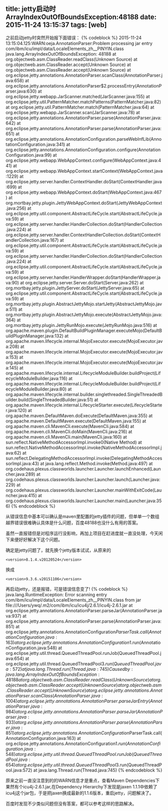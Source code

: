 title: jetty启动时ArrayIndexOutOfBoundsException:48188
date: 2015-11-24 13:15:37
tags: [web]
---

之前启动jetty时突然开始报下面错误：
{% codeblock %}
2015-11-24 13:15:04.125:WARN:oeja.AnnotationParser:Problem processing jar entry com/ibm/icu/impl/data/LocaleElements_zh__PINYIN.class
java.lang.ArrayIndexOutOfBoundsException: 48188
	at org.objectweb.asm.ClassReader.readClass(Unknown Source)
	at org.objectweb.asm.ClassReader.accept(Unknown Source)
	at org.objectweb.asm.ClassReader.accept(Unknown Source)
	at org.eclipse.jetty.annotations.AnnotationParser.scanClass(AnnotationParser.java:658)
	at org.eclipse.jetty.annotations.AnnotationParser$2.processEntry(AnnotationParser.java:630)
	at org.eclipse.jetty.webapp.JarScanner.matched(JarScanner.java:155)
	at org.eclipse.jetty.util.PatternMatcher.matchPatterns(PatternMatcher.java:82)
	at org.eclipse.jetty.util.PatternMatcher.match(PatternMatcher.java:64)
	at org.eclipse.jetty.webapp.JarScanner.scan(JarScanner.java:78)
	at org.eclipse.jetty.annotations.AnnotationParser.parse(AnnotationParser.java:642)
	at org.eclipse.jetty.annotations.AnnotationParser.parse(AnnotationParser.java:651)
	at org.eclipse.jetty.annotations.AnnotationConfiguration.parseWebInfLib(AnnotationConfiguration.java:341)
	at org.eclipse.jetty.annotations.AnnotationConfiguration.configure(AnnotationConfiguration.java:99)
	at org.eclipse.jetty.webapp.WebAppContext.configure(WebAppContext.java:441)
	at org.eclipse.jetty.webapp.WebAppContext.startContext(WebAppContext.java:1229)
	at org.eclipse.jetty.server.handler.ContextHandler.doStart(ContextHandler.java:699)
	at org.eclipse.jetty.webapp.WebAppContext.doStart(WebAppContext.java:467)
	at org.mortbay.jetty.plugin.JettyWebAppContext.doStart(JettyWebAppContext.java:256)
	at org.eclipse.jetty.util.component.AbstractLifeCycle.start(AbstractLifeCycle.java:59)
	at org.eclipse.jetty.server.handler.HandlerCollection.doStart(HandlerCollection.java:224)
	at org.eclipse.jetty.server.handler.ContextHandlerCollection.doStart(ContextHandlerCollection.java:167)
	at org.eclipse.jetty.util.component.AbstractLifeCycle.start(AbstractLifeCycle.java:59)
	at org.eclipse.jetty.server.handler.HandlerCollection.doStart(HandlerCollection.java:224)
	at org.eclipse.jetty.util.component.AbstractLifeCycle.start(AbstractLifeCycle.java:59)
	at org.eclipse.jetty.server.handler.HandlerWrapper.doStart(HandlerWrapper.java:90)
	at org.eclipse.jetty.server.Server.doStart(Server.java:262)
	at org.mortbay.jetty.plugin.JettyServer.doStart(JettyServer.java:65)
	at org.eclipse.jetty.util.component.AbstractLifeCycle.start(AbstractLifeCycle.java:59)
	at org.mortbay.jetty.plugin.AbstractJettyMojo.startJetty(AbstractJettyMojo.java:511)
	at org.mortbay.jetty.plugin.AbstractJettyMojo.execute(AbstractJettyMojo.java:364)
	at org.mortbay.jetty.plugin.JettyRunMojo.execute(JettyRunMojo.java:516)
	at org.apache.maven.plugin.DefaultBuildPluginManager.executeMojo(DefaultBuildPluginManager.java:132)
	at org.apache.maven.lifecycle.internal.MojoExecutor.execute(MojoExecutor.java:208)
	at org.apache.maven.lifecycle.internal.MojoExecutor.execute(MojoExecutor.java:153)
	at org.apache.maven.lifecycle.internal.MojoExecutor.execute(MojoExecutor.java:145)
	at org.apache.maven.lifecycle.internal.LifecycleModuleBuilder.buildProject(LifecycleModuleBuilder.java:116)
	at org.apache.maven.lifecycle.internal.LifecycleModuleBuilder.buildProject(LifecycleModuleBuilder.java:80)
	at org.apache.maven.lifecycle.internal.builder.singlethreaded.SingleThreadedBuilder.build(SingleThreadedBuilder.java:51)
	at org.apache.maven.lifecycle.internal.LifecycleStarter.execute(LifecycleStarter.java:120)
	at org.apache.maven.DefaultMaven.doExecute(DefaultMaven.java:355)
	at org.apache.maven.DefaultMaven.execute(DefaultMaven.java:155)
	at org.apache.maven.cli.MavenCli.execute(MavenCli.java:584)
	at org.apache.maven.cli.MavenCli.doMain(MavenCli.java:216)
	at org.apache.maven.cli.MavenCli.main(MavenCli.java:160)
	at sun.reflect.NativeMethodAccessorImpl.invoke0(Native Method)
	at sun.reflect.NativeMethodAccessorImpl.invoke(NativeMethodAccessorImpl.java:62)
	at sun.reflect.DelegatingMethodAccessorImpl.invoke(DelegatingMethodAccessorImpl.java:43)
	at java.lang.reflect.Method.invoke(Method.java:497)
	at org.codehaus.plexus.classworlds.launcher.Launcher.launchEnhanced(Launcher.java:289)
	at org.codehaus.plexus.classworlds.launcher.Launcher.launch(Launcher.java:229)
	at org.codehaus.plexus.classworlds.launcher.Launcher.mainWithExitCode(Launcher.java:415)
	at org.codehaus.plexus.classworlds.launcher.Launcher.main(Launcher.java:356)
{% endcodeblock %}

从错误信息中基本可以确认是maven里配置的jetty插件的问题，但单单一个数组越界错误很难确认具体是什么问题，百度48188也没什么有用的答案。

虽然一直报错但是对程序运行没影响，再加上项目在赶进度就一直没处理，今天闲下来便好好解决下这个问题。

确定是jetty问题了，就先换个jetty版本试试，从原来的

	<version>8.1.4.v20120524</version>
换成

	<version>9.3.6.v20151106</version>
	
再启动jetty，还是报错，可是错误信息变了!
{% codeblock %}
java.lang.RuntimeException: Error scanning entry com/ibm/icu/impl/data/LocaleElements_zh__PINYIN.class from jar file:///Users/ywq/.m2/com/ibm/icu/icu4j/2.6.1/icu4j-2.6.1.jar
	at org.eclipse.jetty.annotations.AnnotationParser.parseJar(AnnotationParser.java:937)
	at org.eclipse.jetty.annotations.AnnotationParser.parse(AnnotationParser.java:851)
	at org.eclipse.jetty.annotations.AnnotationConfiguration$ParserTask.call(AnnotationConfiguration.java:163)
	at org.eclipse.jetty.annotations.AnnotationConfiguration$1.run(AnnotationConfiguration.java:548)
	at org.eclipse.jetty.util.thread.QueuedThreadPool.runJob(QueuedThreadPool.java:654)
	at org.eclipse.jetty.util.thread.QueuedThreadPool$3.run(QueuedThreadPool.java:572)
	at java.lang.Thread.run(Thread.java:745)
Caused by: 
java.lang.ArrayIndexOutOfBoundsException: 48188
	at org.objectweb.asm.ClassReader.readClass(Unknown Source)
	at org.objectweb.asm.ClassReader.accept(Unknown Source)
	at org.objectweb.asm.ClassReader.accept(Unknown Source)
	at org.eclipse.jetty.annotations.AnnotationParser.scanClass(AnnotationParser.java:1004)
	at org.eclipse.jetty.annotations.AnnotationParser.parseJarEntry(AnnotationParser.java:984)
	at org.eclipse.jetty.annotations.AnnotationParser.parseJar(AnnotationParser.java:933)
	at org.eclipse.jetty.annotations.AnnotationParser.parse(AnnotationParser.java:851)
	at org.eclipse.jetty.annotations.AnnotationConfiguration$ParserTask.call(AnnotationConfiguration.java:163)
	at org.eclipse.jetty.annotations.AnnotationConfiguration$1.run(AnnotationConfiguration.java:548)
	at org.eclipse.jetty.util.thread.QueuedThreadPool.runJob(QueuedThreadPool.java:654)
	at org.eclipse.jetty.util.thread.QueuedThreadPool$3.run(QueuedThreadPool.java:572)
	at java.lang.Thread.run(Thread.java:745)
{% endcodeblock %}

原来之前一直没注意到的的WARN信息才是重点，查看Maven Dependencies下果然有个icu4j-2.6.1.jar,在Dependency Hierarchy下发现是jaxen 1.1.1中依赖了icu4j这个jar包，于是把jaxen换成最新的1.1.6版本，重启jetty，问题解决了。

百度时发现不少类似问题但没有答案，都可以参考这样的思路解决。
